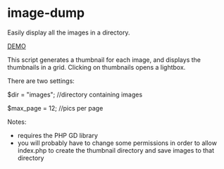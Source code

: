 # image-dump

Easily display all the images in a directory. 

[DEMO](http://danya.ca/image-dump)

This script generates a thumbnail for each image, and displays the thumbnails in a grid. 
Clicking on thumbnails opens a lightbox. 

There are two settings: 


$dir = "images"; //directory containing images

$max_page = 12; //pics per page



Notes:
- requires the PHP GD library 
- you will probably have to change some permissions in order to allow index.php to create the thumbnail directory and save images to that directory 
